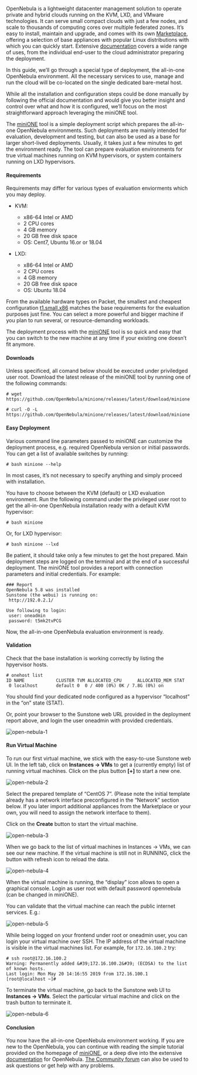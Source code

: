 <!-- <meta>
{
    "title":"OpenNebula miniONE",
    "description":"deploy OpenNebula single-node environments",
    "tag":["OpenNebula"],
    "seo-title": "OpenNebula miniONE - Packet Technical Guides",
    "seo-description": "deploy OpenNebula single-node environments",
    "og-title": "OpenNebula miniONE",
    "og-description":"Quickly deploy OpenNebula single-node environments"
}
</meta> -->

OpenNebula is a lightweight datacenter management solution to operate private and hybrid clouds running on the KVM, LXD, and VMware technologies. It can serve small compact clouds with just a few nodes, and scale to thousands of computing cores over multiple federated zones. It’s easy to install, maintain and upgrade, and comes with its own [Marketplace](https://marketplace.opennebula.systems/appliance), offering a selection of base appliances with popular Linux distributions with which you can quickly start. Extensive [documentation](http://docs.opennebula.org/5.10/) covers a wide range of uses, from the individual end-user to the cloud administrator preparing the deployment.

In this guide, we’ll go through a special type of deployment, the all-in-one OpenNebula environment. All the necessary services to use, manage and run the cloud will be co-located on the single dedicated bare-metal host.

While all the installation and configuration steps could be done manually by following the official documentation and would give you better insight and control over what and how it is configured, we’ll focus on the most straightforward approach leveraging the miniONE tool.

The [miniONE](https://github.com/OpenNebula/minione) tool is a simple deployment script which prepares the all-in-one OpenNebula environments. Such deployments are mainly intended for evaluation, development and testing, but can also be used as a base for larger short-lived deployments. Usually, it takes just a few minutes to get the environment ready. The tool can prepare evaluation environments for true virtual machines running on KVM hypervisors, or system containers running on LXD hypervisors.

#### Requirements
Requirements may differ for various types of evaluation enviorments which you may deploy. 

* KVM:
    * x86-64 Intel or AMD
    * 2 CPU cores
    * 4 GB memory
    * 20 GB free disk space
    * OS: Cent7, Ubuntu 16.or or 18.04

* LXD: 
    * x86-64 Intel or AMD
    * 2 CPU cores
    * 4 GB memory
    * 20 GB free disk space
    * OS: Ubuntu 18.04

From the available hardware types on Packet, the smallest and cheapest configuration [t1.small.x86](https://www.packet.com/cloud/servers/t1-small/) matches the base requirements for the evaluation purposes just fine. You can select a more powerful and bigger machine if you plan to run several, or resource-demanding workloads.

The deployment process with the [miniONE](https://github.com/OpenNebula/minione) tool is so quick and easy that you can switch to the new machine at any time if your existing one doesn’t fit anymore.

#### Downloads

Unless specificed, all comand below should be executed under priviledged user root. Download the latest release of the miniONE tool by running one of the following commands: 

```
# wget https://github.com/OpenNebula/minione/releases/latest/download/minione
```
```
# curl -O -L https://github.com/OpenNebula/minione/releases/latest/download/minione 
````

#### Easy Deployment 

Various command line parameters passed to miniONE can customize the deployment
process, e.g. required OpenNebula version or initial passwords. You can get a list of available switches by running:

```
# bash minione --help
```

In most cases, it’s not necessary to specify anything and simply proceed with
installation.

You have to choose between the KVM (default) or LXD evaluation environment. Run the following command under the privileged user root to get the all-in-one OpenNebula installation ready with a default KVM hypervisor:

```
# bash minione
````

Or, for LXD hypervisor: 

```
# bash minione --lxd
```

Be patient, it should take only a few minutes to get the host prepared. Main deployment
steps are logged on the terminal and at the end of a successful deployment. The miniONE tool provides a report with connection parameters and initial credentials. For example:

```
### Report
OpenNebula 5.8 was installed
Sunstone (the webui) is running on:
 http://192.0.2.1/

Use following to login:
 user: oneadmin
 password: t5mk2tvPCG
 ```

 Now, the all-in-one OpenNebula evaluation environment is ready.

 #### Validation
 Check that the base installation is working correctly by listing the hpyervisor hosts. 

 ````
 # onehost list
 ID NAME            CLUSTER TVM ALLOCATED_CPU      ALLOCATED_MEM STAT
  0 localhost       default 0  0 / 400 (0%) 0K / 7.8G (0%) on
  ````

  You should find your dedicated node configured as a hypervisor “localhost” in the “on”
state (STAT).

Or, point your browser to the Sunstone web URL provided in the deployment report
above, and login the user oneadmin with provided credentials.


![open-nebula-1](/images/open-nebula/open-neb-01.png)


#### Run Virtual Machine

To run our first virtual machine, we stick with the easy-to-use Sunstone web UI.
In the left tab, click on **Instances → VMs** to get a (currently empty) list of running
virtual machines. Click on the plus button **[+]** to start a new one.


![open-nebula-2](/images/open-nebula/open-neb-02.png)

Select the prepared template of “CentOS 7”. (Please note the initial template already has a network interface preconfigured in the “Network” section below. If you later import additional appliances from the Marketplace or your own, you will need to assign the network interface to them).

Click on the **Create** button to start the virtual machine.

![open-nebula-3](/images/open-nebula/open-neb-03.png)

When we go back to the list of virtual machines in Instances → VMs, we can see our new machine. If the virtual machine is still not in RUNNING, click the button with refresh icon to reload the data.

![open-nebula-4](/images/open-nebula/open-neb-04.png)

When the virtual machine is running, the “display” icon allows to open a graphical console. Login as user root with default password opennebula (can be changed in miniONE).

You can validate that the virtual machine can reach the public internet services. E.g.:

![open-nebula-5](/images/open-nebula/open-neb-05.png)

While being logged on your frontend under root or oneadmin user, you can login your virtual machine over SSH. The IP address of the virtual machine is visible in the virtual machines list. For example, for `172.16.100.2` try:

````
# ssh root@172.16.100.2
Warning: Permanently added &#39;172.16.100.2&#39; (ECDSA) to the list of known hosts.
Last login: Mon May 20 14:16:55 2019 from 172.16.100.1
[root@localhost ~]#
````

To terminate the virtual machine, go back to the Sunstone web UI to **Instances → VMs**. Select the particular virtual machine and click on the trash button to terminate it.

![open-nebula-6](/images/open-nebula/open-neb-06.png)

#### Conclusion

You now have the all-in-one OpenNebula environment working. If you are new to the OpenNebula, you can continue with reading the simple tutorial provided on the homepage of [miniONE](https://github.com/OpenNebula/minione), or a deep dive into the extensive [documentation](http://docs.opennebula.org/5.10/) for OpenNebula. [The Community forum](https://forum.opennebula.org/) can also be used to ask questions or get help with any problems.